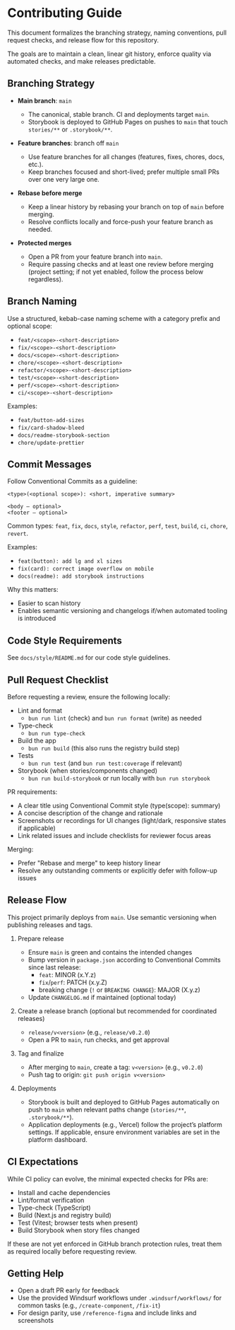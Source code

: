 # Contributing Guide

This document formalizes the branching strategy, naming conventions, pull request checks, and release flow for this repository.

The goals are to maintain a clean, linear git history, enforce quality via automated checks, and make releases predictable.

## Branching Strategy

- **Main branch**: `main`
  - The canonical, stable branch. CI and deployments target `main`.
  - Storybook is deployed to GitHub Pages on pushes to `main` that touch `stories/**` or `.storybook/**`.

- **Feature branches**: branch off `main`
  - Use feature branches for all changes (features, fixes, chores, docs, etc.).
  - Keep branches focused and short-lived; prefer multiple small PRs over one very large one.

- **Rebase before merge**
  - Keep a linear history by rebasing your branch on top of `main` before merging.
  - Resolve conflicts locally and force-push your feature branch as needed.

- **Protected merges**
  - Open a PR from your feature branch into `main`.
  - Require passing checks and at least one review before merging (project setting; if not yet enabled, follow the process below regardless).

## Branch Naming

Use a structured, kebab-case naming scheme with a category prefix and optional scope:

- `feat/<scope>-<short-description>`
- `fix/<scope>-<short-description>`
- `docs/<scope>-<short-description>`
- `chore/<scope>-<short-description>`
- `refactor/<scope>-<short-description>`
- `test/<scope>-<short-description>`
- `perf/<scope>-<short-description>`
- `ci/<scope>-<short-description>`

Examples:

- `feat/button-add-sizes`
- `fix/card-shadow-bleed`
- `docs/readme-storybook-section`
- `chore/update-prettier`

## Commit Messages

Follow Conventional Commits as a guideline:

```
<type>(<optional scope>): <short, imperative summary>

<body – optional>
<footer – optional>
```

Common types: `feat`, `fix`, `docs`, `style`, `refactor`, `perf`, `test`, `build`, `ci`, `chore`, `revert`.

Examples:

- `feat(button): add lg and xl sizes`
- `fix(card): correct image overflow on mobile`
- `docs(readme): add storybook instructions`

Why this matters:

- Easier to scan history
- Enables semantic versioning and changelogs if/when automated tooling is introduced

## Code Style Requirements

See `docs/style/README.md` for our code style guidelines.

## Pull Request Checklist

Before requesting a review, ensure the following locally:

- Lint and format
  - `bun run lint` (check) and `bun run format` (write) as needed
- Type-check
  - `bun run type-check`
- Build the app
  - `bun run build` (this also runs the registry build step)
- Tests
  - `bun run test` (and `bun run test:coverage` if relevant)
- Storybook (when stories/components changed)
  - `bun run build-storybook` or run locally with `bun run storybook`

PR requirements:

- A clear title using Conventional Commit style (type(scope): summary)
- A concise description of the change and rationale
- Screenshots or recordings for UI changes (light/dark, responsive states if applicable)
- Link related issues and include checklists for reviewer focus areas

Merging:

- Prefer "Rebase and merge" to keep history linear
- Resolve any outstanding comments or explicitly defer with follow-up issues

## Release Flow

This project primarily deploys from `main`. Use semantic versioning when publishing releases and tags.

1. Prepare release
   - Ensure `main` is green and contains the intended changes
   - Bump version in `package.json` according to Conventional Commits since last release:
     - `feat`: MINOR (x.Y.z)
     - `fix`/`perf`: PATCH (x.y.Z)
     - breaking change (`!` or `BREAKING CHANGE`): MAJOR (X.y.z)
   - Update `CHANGELOG.md` if maintained (optional today)

2. Create a release branch (optional but recommended for coordinated releases)
   - `release/v<version>` (e.g., `release/v0.2.0`)
   - Open a PR to `main`, run checks, and get approval

3. Tag and finalize
   - After merging to `main`, create a tag: `v<version>` (e.g., `v0.2.0`)
   - Push tag to origin: `git push origin v<version>`

4. Deployments
   - Storybook is built and deployed to GitHub Pages automatically on push to `main` when relevant paths change (`stories/**`, `.storybook/**`).
   - Application deployments (e.g., Vercel) follow the project’s platform settings. If applicable, ensure environment variables are set in the platform dashboard.

## CI Expectations

While CI policy can evolve, the minimal expected checks for PRs are:

- Install and cache dependencies
- Lint/format verification
- Type-check (TypeScript)
- Build (Next.js and registry build)
- Test (Vitest; browser tests when present)
- Build Storybook when story files changed

If these are not yet enforced in GitHub branch protection rules, treat them as required locally before requesting review.

## Getting Help

- Open a draft PR early for feedback
- Use the provided Windsurf workflows under `.windsurf/workflows/` for common tasks (e.g., `/create-component`, `/fix-it`)
- For design parity, use `/reference-figma` and include links and screenshots

